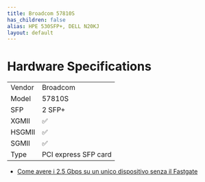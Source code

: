 ```yaml
---
title: Broadcom 57810S
has_children: false
alias: HPE 530SFP+, DELL N20KJ
layout: default
---
```


# Hardware Specifications

|        |                      |
| ------ | -------------------- |
| Vendor | Broadcom             |
| Model  | 57810S               |
| SFP    | 2 SFP+               |
| XGMII  | ✅                   |
| HSGMII | ✅                   |
| SGMII  | ✅                   |
| Type   | PCI express SFP card |


- [Come avere i 2.5 Gbps su un unico dispositivo senza il Fastgate](https://forum.fibra.click/d/17836-come-avere-i-25-gbps-su-un-unico-dispositivo-senza-il-fastgate)